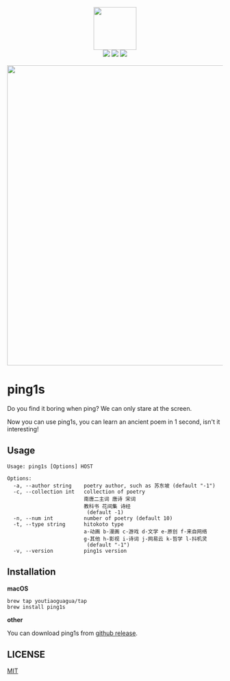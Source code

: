 <div align="center">
<img height="100px" width="100px" src="https://user-images.githubusercontent.com/30404329/174625692-c250232c-a091-43c0-b077-9066bb0149ef.png" >
</div>

<div align="center">
    <img src="https://img.shields.io/static/v1?label=Language&message=Go&color=blue&style=flat-square">
    <img src="https://img.shields.io/static/v1?label=License&message=MIT&color=blue&style=flat-square">
    <img src="https://img.shields.io/github/v/release/youtiaoguagua/ping1s?style=flat-square">
</div>

<br>

<div align="center">
<img width="700px" src="https://user-images.githubusercontent.com/30404329/174639731-75565910-66a8-4cf3-a381-e2a5d12c4c8e.png">
</div>

# ping1s

Do you find it boring when ping? We can only stare at the screen.

Now you can use ping1s, you can learn an ancient poem in 1 second, isn't it interesting!

## Usage

```shell
Usage: ping1s [Options] HOST

Options:
  -a, --author string    poetry author, such as 苏东坡 (default "-1")
  -c, --collection int   collection of poetry
                         南唐二主词 唐诗 宋词
                         教科书 花间集 诗经
                          (default -1)
  -n, --num int          number of poetry (default 10)
  -t, --type string      hitokoto type
                         a-动画 b-漫画 c-游戏 d-文学 e-原创 f-来自网络
                         g-其他 h-影视 i-诗词 j-网易云 k-哲学 l-抖机灵
                          (default "-1")
  -v, --version          ping1s version

```

## Installation

**macOS**

```shell
brew tap youtiaoguagua/tap
brew install ping1s
``` 

**other**

You can download ping1s from [github release](https://github.com/youtiaoguagua/ping1s/releases).

## LICENSE

[MIT](./LICENSE)
